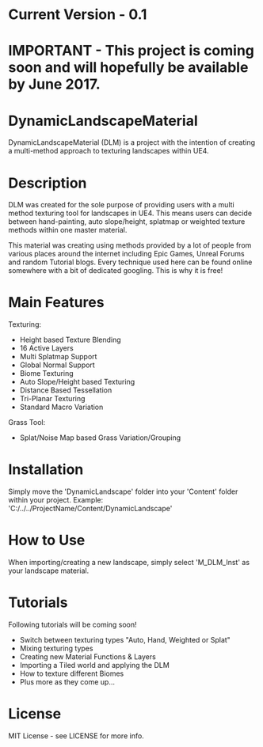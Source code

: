 # Current Version - 0.1

# IMPORTANT - This project is coming soon and will hopefully be available by June 2017.

# DynamicLandscapeMaterial
DynamicLandscapeMaterial (DLM) is a project with the intention of creating a multi-method approach to texturing landscapes within UE4. 

# Description
DLM was created for the sole purpose of providing users with a multi method texturing tool for landscapes in UE4. This means users can decide between hand-painting, auto slope/height, splatmap or weighted texture methods within one master material.

This material was creating using methods provided by a lot of people from various places around the internet including Epic Games, Unreal Forums and random Tutorial blogs.
Every technique used here can be found online somewhere with a bit of dedicated googling. This is why it is free!

# Main Features

Texturing:
- Height based Texture Blending
- 16 Active Layers
- Multi Splatmap Support
- Global Normal Support
- Biome Texturing
- Auto Slope/Height based Texturing
- Distance Based Tessellation
- Tri-Planar Texturing
- Standard Macro Variation

Grass Tool:
- Splat/Noise Map based Grass Variation/Grouping

# Installation
Simply move the 'DynamicLandscape' folder into your 'Content' folder within your project. 
Example: 'C:/../../ProjectName/Content/DynamicLandscape'

# How to Use
When importing/creating a new landscape, simply select 'M_DLM_Inst' as your landscape material.

# Tutorials
Following tutorials will be coming soon!
- Switch between texturing types "Auto, Hand, Weighted or Splat"
- Mixing texturing types
- Creating new Material Functions & Layers
- Importing a Tiled world and applying the DLM
- How to texture different Biomes
- Plus more as they come up...

# License
MIT License - see LICENSE for more info.
